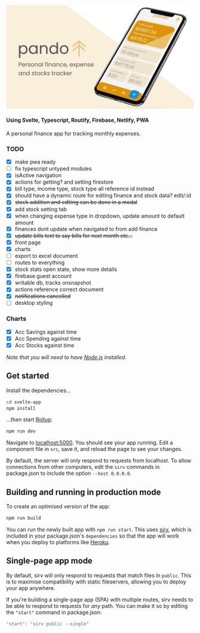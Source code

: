 ![hero](./images/hero.png)

#### Using Svelte, Typescript, Routify, Firebase, Netlify, PWA

A personal finance app for tracking monthly expenses.

### TODO

- [x] make pwa ready
- [ ] fix typescript untyped modules
- [x] isActive navigation
- [x] actions for getting? and setting firestore
- [x] bill type, income type, stock type all reference id instead
- [x] should have a dynamic route for editing finance and stock data? edit/:id
- [x] ~~stock addition and editing can be done in a modal~~
- [x] add stock setting tab
- [x] when changing expense type in dropdown, update amount to default amount
- [x] finances dont update when navigated to from add finance
- [x] ~~update bills text to say bills for next month etc...~~
- [x] front page
- [x] charts
- [ ] export to excel document
- [ ] routes to everything
- [x] stock stats open state, show more details
- [x] firebase guest account
- [x] writable db, tracks onsnapshot
- [x] actions reference correct document
- [x] ~~notifications cancelled~~
- [ ] desktop styling

### Charts

- [x] Acc Savings against time
- [x] Acc Spending against time
- [x] Acc Stocks against time

_Note that you will need to have [Node.js](https://nodejs.org) installed._

## Get started

Install the dependencies...

```bash
cd svelte-app
npm install
```

...then start [Rollup](https://rollupjs.org):

```bash
npm run dev
```

Navigate to [localhost:5000](http://localhost:5000). You should see your app running. Edit a component file in `src`, save it, and reload the page to see your changes.

By default, the server will only respond to requests from localhost. To allow connections from other computers, edit the `sirv` commands in package.json to include the option `--host 0.0.0.0`.

## Building and running in production mode

To create an optimised version of the app:

```bash
npm run build
```

You can run the newly built app with `npm run start`. This uses [sirv](https://github.com/lukeed/sirv), which is included in your package.json's `dependencies` so that the app will work when you deploy to platforms like [Heroku](https://heroku.com).

## Single-page app mode

By default, sirv will only respond to requests that match files in `public`. This is to maximise compatibility with static fileservers, allowing you to deploy your app anywhere.

If you're building a single-page app (SPA) with multiple routes, sirv needs to be able to respond to requests for _any_ path. You can make it so by editing the `"start"` command in package.json:

```js
"start": "sirv public --single"
```

```

```
